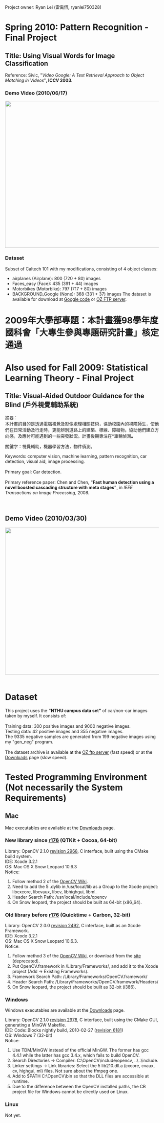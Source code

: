 Project owner: Ryan Lei (雷禹恆, ryanlei750328)

# Spring 2010: Pattern Recognition - Final Project #
## Title: Using Visual Words for Image Classification ##
Reference: Sivic, "_Video Google: A Text Retrieval Approach to Object Matching in Videos_"**, ICCV 2003.**

### Demo Video (2010/06/17) ###
<a href='http://www.youtube.com/watch?feature=player_embedded&v=eZwEexnynnQ' target='_blank'><img src='http://img.youtube.com/vi/eZwEexnynnQ/0.jpg' width='640' height=480 /></a>

### Dataset ###
Subset of Caltech 101 with my modifications, consisting of 4 object classes:
  * airplanes (Airplane): 800 (720 + 80) images
  * Faces\_easy (Face): 435 (391 + 44) images
  * Motorbikes (Motorbike): 797 (717 + 80) images
  * BACKGROUND\_Google (None): 368 (331 + 37) images
The dataset is available for download at [Google code](http://candy2009.googlecode.com/files/PR10_dataset_20100616.7z) or [OZ FTP server](http://oz.nthu.edu.tw/~u9562171/research/PR_dataset_20100616.7z).

# 2009年大學部專題：本計畫獲98學年度國科會「大專生參與專題研究計畫」核定通過 #
# Also used for Fall 2009: Statistical Learning Theory - Final Project #

## Title: Visual-Aided Outdoor Guidance for the Blind (戶外視覺輔助系統) ##

摘要：<br>
本計畫的目的是透過電腦視覺及影像處理相關技術，協助校園內的視障師生，使他們在日常活動及行走時，更能辨別道路上的建築、標線、障礙物，協助他們建立方向感，及應付可能遇到的一些突發狀況。計畫後期專注在*車輛偵測<b>。</b><br>

關鍵字：視覺輔助，機器學習方法，物件偵測。<br>

Keywords: computer vision, machine learning, pattern recognition,  car detection, visual aid, image processing.<br>
<br>
Primary goal: Car detection.<br>
<br>
Primary reference paper: Chen and Chen, <b>"Fast human detection using a novel boosted cascading structure with meta stages"</b>, in <i>IEEE Transactions on Image Processing</i>, 2008.<br>
<br>
<br>
<h2>Demo Video (2010/03/30)</h2>
<a href='http://www.youtube.com/watch?feature=player_embedded&v=kaWwFFVFguo' target='_blank'><img src='http://img.youtube.com/vi/kaWwFFVFguo/0.jpg' width='640' height=480 /></a><br>
<br>
<h1>Dataset</h1>
This project uses the <b>"NTHU campus data set"</b> of car/non-car images taken by myself. It consists of:<br>
<br>
Training data: 300 positive images and 9000 negative images.<br>
Testing data: 42 positive images and 355 negative images.<br>
The 9335 negative samples are generated from 199 negative images using my "gen_neg" program.<br>
<br>
The dataset archive is available at the <a href='http://oz.nthu.edu.tw/~u9562171/proj/NTHU_data_20100330.zip'>OZ ftp server</a> (fast speed) or at the <a href='http://code.google.com/p/candy2009/downloads/list'>Downloads</a> page (slow speed).<br>


<h1>Tested Programming Environment (Not necessarily the System Requirements)</h1>
<h2>Mac</h2>
Mac executables are available at the <a href='http://code.google.com/p/candy2009/downloads/list'>Downloads</a> page.<br>

<h3>New library since <a href='https://code.google.com/p/candy2009/source/detail?r=176'>r176</a> (QTKit + Cocoa, 64-bit)</h3>
Library: OpenCV 2.1.0 <a href='https://code.google.com/p/candy2009/source/detail?r=2968'>revision 2968</a>, C interface, built using the CMake build system.<br>
IDE: Xcode 3.2.1<br>
OS: Mac OS X Snow Leopard 10.6.3<br>
Notice:<br>
<ol><li>Follow method 2 of the <a href='http://opencv.willowgarage.com/wiki/Mac_OS_X_OpenCV_Port'>OpenCV Wiki</a>.<br>
</li><li>Need to add the 5 .dylib in /usr/local/lib as a Group to the Xcode project: libcxcore, libcvaux, libcv, libhighgui, libml.<br>
</li><li>Header Search Path: /usr/local/include/opencv<br>
</li><li>On Snow leopard, the project should be built as 64-bit (x86_64).</li></ol>

<h3>Old library before <a href='https://code.google.com/p/candy2009/source/detail?r=176'>r176</a> (Quicktime + Carbon, 32-bit)</h3>
Library: OpenCV 2.0.0 <a href='https://code.google.com/p/candy2009/source/detail?r=2492'>revision 2492</a>, C interface, built as an Xcode Framework.<br>
IDE: Xcode 3.2.1<br>
OS: Mac OS X Snow Leopard 10.6.3.<br>
Notice:<br>
<ol><li>Follow method 3 of the <a href='http://opencv.willowgarage.com/wiki/Mac_OS_X_OpenCV_Port'>OpenCV Wiki</a>, or download from the <a href='http://candy2009.googlecode.com/files/OpenCV.framework.zip'>site</a> (deprecated).<br>
</li><li>Put OpenCV.framework in /Library/Frameworks/, and add it to the Xcode project (Add -> Existing Frameworks).<br>
</li><li>Framework Search Path: /Library/Frameworks/OpenCV.framework/<br>
</li><li>Header Search Path: /Library/Frameworks/OpenCV.framework/Headers/<br>
</li><li>On Snow leopard, the project should be built as 32-bit (i386).<br></li></ol>


<h3>Windows</h3>
Windows executables are available at the <a href='http://code.google.com/p/candy2009/downloads/list'>Downloads</a> page.<br>

Library: OpenCV 2.1.0 <a href='https://code.google.com/p/candy2009/source/detail?r=2978'>revision 2978</a>, C interface, built using the CMake GUI, generating a MinGW Makefile.<br>
IDE: Code::Blocks nightly build, 2010-02-27 (<a href='https://code.google.com/p/candy2009/source/detail?r=6181'>revision 6181</a>)<br>
OS: Windows 7 (32-bit)<br>
Notice:<br>
<ol><li>Use TDM/MinGW instead of the official MinGW. The former has gcc 4.4.1 while the latter has gcc 3.4.x, which fails to build OpenCV.<br>
</li><li>Search Directories -> Compiler: C:\OpenCV\include\opencv, ..\..\include.<br>
</li><li>Linker settings -> Link libraries: Select the 5 lib210.dll.a (cxcore, cvaux, cv, highgui, ml) files. Not sure about the ffmpeg one.<br>
</li><li>Add to $PATH C:\OpenCV\bin so that the DLL files are accessible at runtime.<br>
</li><li>Due to the difference between the OpenCV installed paths, the CB project file for Windows cannot be directly used on Linux.</li></ol>


<h3>Linux</h3>
Not yet.